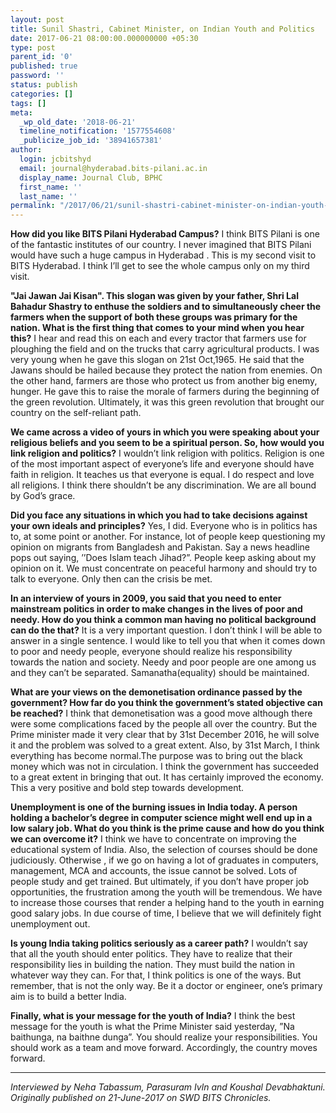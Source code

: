 ```yaml
---
layout: post
title: Sunil Shastri, Cabinet Minister, on Indian Youth and Politics
date: 2017-06-21 08:00:00.000000000 +05:30
type: post
parent_id: '0'
published: true
password: ''
status: publish
categories: []
tags: []
meta:
  _wp_old_date: '2018-06-21'
  timeline_notification: '1577554608'
  _publicize_job_id: '38941657381'
author:
  login: jcbitshyd
  email: journal@hyderabad.bits-pilani.ac.in
  display_name: Journal Club, BPHC
  first_name: ''
  last_name: ''
permalink: "/2017/06/21/sunil-shastri-cabinet-minister-on-indian-youth-and-politics/"
---
```

<p><!-- wp:paragraph --></p>
<p><strong>How did you like BITS Pilani Hyderabad Campus?</strong> I think BITS Pilani is one of the fantastic institutes of our country. I never imagined that BITS Pilani would have such a huge campus in Hyderabad . This is my second visit to BITS Hyderabad. I think I’ll get to see the whole campus only on my third visit.</p>
<p><!-- /wp:paragraph --></p>
<p><!-- wp:paragraph --></p>
<p><strong>"Jai Jawan Jai Kisan". This slogan was given by your father, Shri Lal Bahadur Shastry to enthuse the soldiers and to simultaneously cheer the farmers when the support of both these groups was primary for the nation. What is the first thing that comes to your mind when you hear this?</strong> I hear and read this on each and every tractor that farmers use for ploughing the field and on the trucks that carry agricultural products. I was very young when he gave this slogan on 21st Oct,1965. He said that the Jawans should be hailed because they protect the nation from enemies. On the other hand, farmers are those who protect us from another big enemy, hunger. He gave this to raise the morale of farmers during the beginning of the green revolution. Ultimately, it was this green revolution that brought our country on the self-reliant path.</p>
<p><!-- /wp:paragraph --></p>
<p><!-- wp:paragraph --></p>
<p><strong>We came across a video of yours in which you were speaking about your religious beliefs and you seem to be a spiritual person. So, how would you link religion and politics?</strong> I wouldn’t link religion with politics. Religion is one of the most important aspect of everyone’s life and everyone should have faith in religion. It teaches us that everyone is equal. I do respect and love all religions. I think there shouldn’t be any discrimination. We are all bound by God’s grace.</p>
<p><!-- /wp:paragraph --></p>
<p><!-- wp:paragraph --></p>
<p><strong>Did you face any situations in which you had to take decisions against your own ideals and principles?</strong> Yes, I did. Everyone who is in politics has to, at some point or another. For instance, lot of people keep questioning my opinion on migrants from Bangladesh and Pakistan. Say a news headline pops out saying, ’’Does Islam teach Jihad?”. People keep asking about my opinion on it. We must concentrate on peaceful harmony and should try to talk to everyone. Only then can the crisis be met.</p>
<p><!-- /wp:paragraph --></p>
<p><!-- wp:paragraph --></p>
<p><strong>In an interview of yours in 2009, you said that you need to enter mainstream politics in order to make changes in the lives of poor and needy. How do you think a common man having no political background can do the that?</strong> It is a very important question. I don’t think I will be able to answer in a single sentence. I would like to tell you that when it comes down to poor and needy people, everyone should realize his responsibility towards the nation and society. Needy and poor people are one among us and they can’t be separated. Samanatha(equality) should be maintained.</p>
<p><!-- /wp:paragraph --></p>
<p><!-- wp:paragraph --></p>
<p><strong>What are your views on the demonetisation ordinance passed by the government? How far do you think the government’s stated objective can be reached?</strong> I think that demonetisation was a good move although there were some complications faced by the people all over the country. But the Prime minister made it very clear that by 31st December 2016, he will solve it and the problem was solved to a great extent. Also, by 31st March, I think everything has become normal.The purpose was to bring out the black money which was not in circulation. I think the government has succeeded to a great extent in bringing that out. It has certainly improved the economy. This a very positive and bold step towards development.</p>
<p><!-- /wp:paragraph --></p>
<p><!-- wp:paragraph --></p>
<p><strong>Unemployment is one of the burning issues in India today. A person holding a bachelor’s degree in computer science might well end up in a low salary job. What do you think is the prime cause and how do you think we can overcome it?</strong> I think we have to concentrate on improving the educational system of India. Also, the selection of courses should be done judiciously. Otherwise , if we go on having a lot of graduates in computers, management, MCA and accounts, the issue cannot be solved. Lots of people study and get trained. But ultimately, if you don’t have proper job opportunities, the frustration among the youth will be tremendous. We have to increase those courses that render a helping hand to the youth in earning good salary jobs. In due course of time, I believe that we will definitely fight unemployment out.</p>
<p><!-- /wp:paragraph --></p>
<p><!-- wp:paragraph --></p>
<p><strong>Is young India taking politics seriously as a career path?</strong> I wouldn’t say that all the youth should enter politics. They have to realize that their responsibility lies in building the nation. They must build the nation in whatever way they can. For that, I think politics is one of the ways. But remember, that is not the only way. Be it a doctor or engineer, one’s primary aim is to build a better India.</p>
<p><!-- /wp:paragraph --></p>
<p><!-- wp:paragraph --></p>
<p><strong>Finally, what is your message for the youth of India?</strong> I think the best message for the youth is what the Prime Minister said yesterday, ”Na baithunga, na baithne dunga”. You should realize your responsibilities. You should work as a team and move forward. Accordingly, the country moves forward.</p>
<p><!-- /wp:paragraph --></p>
<p><!-- wp:separator --></p>
<hr class="wp-block-separator" />
<!-- /wp:separator --></p>
<p><!-- wp:paragraph --></p>
<p><em>Interviewed by Neha Tabassum, Parasuram Ivln and Koushal Devabhaktuni. Originally published on 21-June-2017 on SWD BITS Chronicles.</em></p>
<p><!-- /wp:paragraph --></p>
